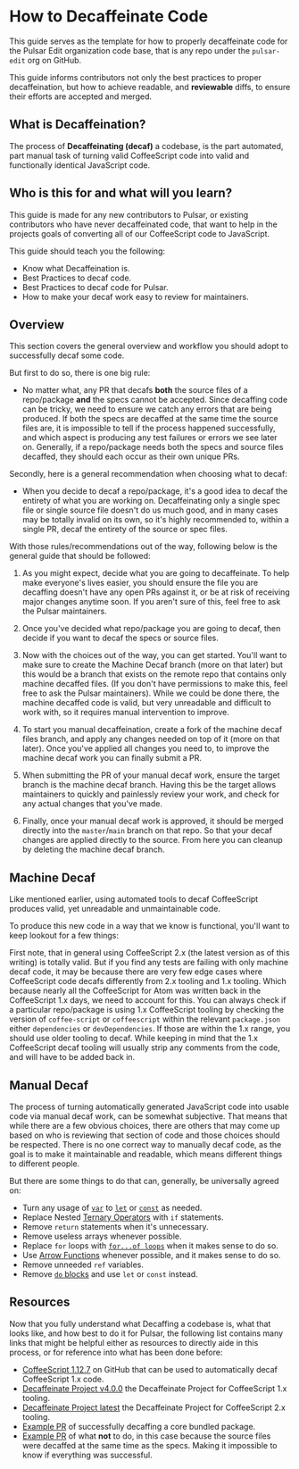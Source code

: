 # How to Decaffeinate Code

This guide serves as the template for how to properly decaffeinate code for the Pulsar Edit organization code base, that is any repo under the `pulsar-edit` org on GitHub.

This guide informs contributors not only the best practices to proper decaffeination, but how to achieve readable, and **reviewable** diffs, to ensure their efforts are accepted and merged.

## What is Decaffeination?

The process of **Decaffeinating (decaf)** a codebase, is the part automated, part manual task of turning valid CoffeeScript code into valid and functionally identical JavaScript code.

## Who is this for and what will you learn?

This guide is made for any new contributors to Pulsar, or existing contributors who have never decaffeinated code, that want to help in the projects goals of converting all of our CoffeeScript code to JavaScript.

This guide should teach you the following:

  * Know what Decaffeination is.
  * Best Practices to decaf code.
  * Best Practices to decaf code for Pulsar.
  * How to make your decaf work easy to review for maintainers.

## Overview

This section covers the general overview and workflow you should adopt to successfully decaf some code.

But first to do so, there is one big rule:

  * No matter what, any PR that decafs **both** the source files of a repo/package **and** the specs cannot be accepted. Since decaffing code can be tricky, we need to ensure we catch any errors that are being produced. If both the specs are decaffed at the same time the source files are, it is impossible to tell if the process happened successfully, and which aspect is producing any test failures or errors we see later on. Generally, if a repo/package needs both the specs and source files decaffed, they should each occur as their own unique PRs.

Secondly, here is a general recommendation when choosing what to decaf:

  * When you decide to decaf a repo/package, it's a good idea to decaf the entirety of what you are working on. Decaffeinating only a single spec file or single source file doesn't do us much good, and in many cases may be totally invalid on its own, so it's highly recommended to, within a single PR, decaf the entirety of the source or spec files.

With those rules/recommendations out of the way, following below is the general guide that should be followed:

1. As you might expect, decide what you are going to decaffeinate. To help make everyone's lives easier, you should ensure the file you are decaffing doesn't have any open PRs against it, or be at risk of receiving major changes anytime soon. If you aren't sure of this, feel free to ask the Pulsar maintainers.

2. Once you've decided what repo/package you are going to decaf, then decide if you want to decaf the specs or source files.

3. Now with the choices out of the way, you can get started. You'll want to make sure to create the Machine Decaf branch (more on that later) but this would be a branch that exists on the remote repo that contains only machine decaffed files. (If you don't have permissions to make this, feel free to ask the Pulsar maintainers). While we could be done there, the machine decaffed code is valid, but very unreadable and difficult to work with, so it requires manual intervention to improve.

4. To start you manual decaffeination, create a fork of the machine decaf files branch, and apply any changes needed on top of it (more on that later). Once you've applied all changes you need to, to improve the machine decaf work you can finally submit a PR.

5. When submitting the PR of your manual decaf work, ensure the target branch is the machine decaf branch. Having this be the target allows maintainers to quickly and painlessly review your work, and check for any actual changes that you've made.

6. Finally, once your manual decaf work is approved, it should be merged directly into the `master`/`main` branch on that repo. So that your decaf changes are applied directly to the source. From here you can cleanup by deleting the machine decaf branch.

## Machine Decaf

Like mentioned earlier, using automated tools to decaf CoffeeScript produces valid, yet unreadable and unmaintainable code.

To produce this new code in a way that we know is functional, you'll want to keep lookout for a few things:

First note, that in general using CoffeeScript 2.x (the latest version as of this writing) is totally valid. But if you find any tests are failing with only machine decaf code, it may be because there are very few edge cases where CoffeeScript code decafs differently from 2.x tooling and 1.x tooling. Which because nearly all the CoffeeScript for Atom was written back in the CoffeeScript 1.x days, we need to account for this. You can always check if a particular repo/package is using 1.x CoffeeScript tooling by checking the version of `coffee-script` or `coffeescript` within the relevant `package.json` either `dependencies` or `devDependencies`. If those are within the 1.x range, you should use older tooling to decaf. While keeping in mind that the 1.x CoffeeScript decaf tooling will usually strip any comments from the code, and will have to be added back in.

## Manual Decaf

The process of turning automatically generated JavaScript code into usable code via manual decaf work, can be somewhat subjective. That means that while there are a few obvious choices, there are others that may come up based on who is reviewing that section of code and those choices should be respected. There is no one correct way to manually decaf code, as the goal is to make it maintainable and readable, which means different things to different people.

But there are some things to do that can, generally, be universally agreed on:

  * Turn any usage of [`var`](https://developer.mozilla.org/en-US/docs/Web/JavaScript/Reference/Statements/var) to [`let`](https://developer.mozilla.org/en-US/docs/Web/JavaScript/Reference/Statements/let) or [`const`](https://developer.mozilla.org/en-US/docs/Web/JavaScript/Reference/Statements/const) as needed.
  * Replace Nested [Ternary Operators](https://developer.mozilla.org/en-US/docs/Web/JavaScript/Reference/Operators/Conditional_Operator) with `if` statements.
  * Remove `return` statements when it's unnecessary.
  * Remove useless arrays whenever possible.
  * Replace `for` loops with [`for...of loops`](https://developer.mozilla.org/en-US/docs/Web/JavaScript/Reference/Statements/for...of) when it makes sense to do so.
  * Use [Arrow Functions](https://developer.mozilla.org/en-US/docs/Web/JavaScript/Reference/Functions/Arrow_functions) whenever possible, and it makes sense to do so.
  * Remove unneeded `ref` variables.
  * Remove [`do` blocks](https://devdocs.io/coffeescript~1/index#loops) and use `let` or `const` instead.

## Resources

Now that you fully understand what Decaffing a codebase is, what that looks like, and how best to do it for Pulsar, the following list contains many links that might be helpful either as resources to directly aide in this process, or for reference into what has been done before:

  * [CoffeeScript 1.12.7](https://www.npmjs.com/package/coffeescript/v/1.12.7) on GitHub that can be used to automatically decaf CoffeeScript 1.x code.
  * [Decaffeinate Project v4.0.0](https://github.com/decaffeinate/decaffeinate/releases/tag/v4.0.0) the Decaffeinate Project for CoffeeScript 1.x tooling.
  * [Decaffeinate Project latest](https://github.com/decaffeinate/decaffeinate) the Decaffeinate Project for CoffeeScript 2.x tooling.
  * [Example PR](https://github.com/pulsar-edit/pulsar/pull/443) of successfully decaffing a core bundled package.
  * [Example PR](https://github.com/pulsar-edit/ppm/pull/8) of what **not** to do, in this case because the source files were decaffed at the same time as the specs. Making it impossible to know if everything was successful.
